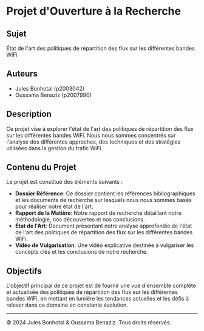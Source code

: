 # Projet d'Ouverture à la Recherche

## Sujet
État de l'art des politiques de répartition des flux sur les différentes bandes WiFi

## Auteurs
- Jules Bonhotal (p2003042)
- Oussama Benaziz (p2007990)

## Description
Ce projet vise à explorer l'état de l'art des politiques de répartition des flux sur les différentes bandes WiFi. Nous nous sommes concentrés sur l'analyse des différentes approches, des techniques et des stratégies utilisées dans la gestion du trafic WiFi.

## Contenu du Projet
Le projet est constitué des éléments suivants :
- **Dossier Référence**: Ce dossier contient les références bibliographiques et les documents de recherche sur lesquels nous nous sommes basés pour réaliser notre état de l'art.
- **Rapport de la Matière**: Notre rapport de recherche détaillant notre méthodologie, nos découvertes et nos conclusions.
- **État de l'Art**: Document présentant notre analyse approfondie de l'état de l'art des politiques de répartition des flux sur les différentes bandes WiFi.
- **Vidéo de Vulgarisation**: Une vidéo explicative destinée à vulgariser les concepts clés et les conclusions de notre recherche.

## Objectifs
L'objectif principal de ce projet est de fournir une vue d'ensemble complète et actualisée des politiques de répartition des flux sur les différentes bandes WiFi, en mettant en lumière les tendances actuelles et les défis à relever dans ce domaine en constante évolution.

---
© 2024 Jules Bonhotal & Oussama Benaziz. Tous droits réservés.
